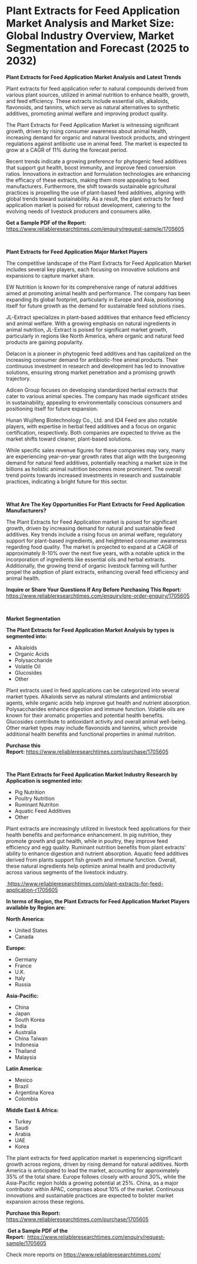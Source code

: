 <p><h1>Plant Extracts for Feed Application Market Analysis and Market Size: Global Industry Overview, Market Segmentation and Forecast (2025 to 2032)</h1></p><p><strong>Plant Extracts for Feed Application Market Analysis and Latest Trends</strong></p>
<p><p>Plant extracts for feed application refer to natural compounds derived from various plant sources, utilized in animal nutrition to enhance health, growth, and feed efficiency. These extracts include essential oils, alkaloids, flavonoids, and tannins, which serve as natural alternatives to synthetic additives, promoting animal welfare and improving product quality.</p><p>The Plant Extracts for Feed Application Market is witnessing significant growth, driven by rising consumer awareness about animal health, increasing demand for organic and natural livestock products, and stringent regulations against antibiotic use in animal feed. The market is expected to grow at a CAGR of 11% during the forecast period. </p><p>Recent trends indicate a growing preference for phytogenic feed additives that support gut health, boost immunity, and improve feed conversion ratios. Innovations in extraction and formulation technologies are enhancing the efficacy of these extracts, making them more appealing to feed manufacturers. Furthermore, the shift towards sustainable agricultural practices is propelling the use of plant-based feed additives, aligning with global trends toward sustainability. As a result, the plant extracts for feed application market is poised for robust development, catering to the evolving needs of livestock producers and consumers alike.</p></p>
<p><strong>Get a Sample PDF of the Report:&nbsp;</strong> <a href="https://www.reliableresearchtimes.com/enquiry/request-sample/1705605?utm_campaign=2200&utm_medium=2&utm_source=Github&utm_content=ia&utm_term=27032025&utm_id=plant-extracts-for-feed-application">https://www.reliableresearchtimes.com/enquiry/request-sample/1705605</a></p>
<p>&nbsp;</p>
<p><strong>Plant Extracts for Feed Application Major Market Players</strong></p>
<p><p>The competitive landscape of the Plant Extracts for Feed Application Market includes several key players, each focusing on innovative solutions and expansions to capture market share. </p><p>EW Nutrition is known for its comprehensive range of natural additives aimed at promoting animal health and performance. The company has been expanding its global footprint, particularly in Europe and Asia, positioning itself for future growth as the demand for sustainable feed solutions rises.</p><p>JL-Extract specializes in plant-based additives that enhance feed efficiency and animal welfare. With a growing emphasis on natural ingredients in animal nutrition, JL-Extract is poised for significant market growth, particularly in regions like North America, where organic and natural feed products are gaining popularity.</p><p>Delacon is a pioneer in phytogenic feed additives and has capitalized on the increasing consumer demand for antibiotic-free animal products. Their continuous investment in research and development has led to innovative solutions, ensuring strong market penetration and a promising growth trajectory.</p><p>Adicen Group focuses on developing standardized herbal extracts that cater to various animal species. The company has made significant strides in sustainability, appealing to environmentally conscious consumers and positioning itself for future expansion.</p><p>Hunan Wujifeng Biotechnology Co., Ltd. and ID4 Feed are also notable players, with expertise in herbal feed additives and a focus on organic certification, respectively. Both companies are expected to thrive as the market shifts toward cleaner, plant-based solutions.</p><p>While specific sales revenue figures for these companies may vary, many are experiencing year-on-year growth rates that align with the burgeoning demand for natural feed additives, potentially reaching a market size in the billions as holistic animal nutrition becomes more prominent. The overall trend points towards increased investments in research and sustainable practices, indicating a bright future for this sector.</p></p>
<p>&nbsp;</p>
<p><strong>What Are The Key Opportunities For Plant Extracts for Feed Application Manufacturers?</strong></p>
<p><p>The Plant Extracts for Feed Application market is poised for significant growth, driven by increasing demand for natural and sustainable feed additives. Key trends include a rising focus on animal welfare, regulatory support for plant-based ingredients, and heightened consumer awareness regarding food quality. The market is projected to expand at a CAGR of approximately 8-10% over the next five years, with a notable uptick in the incorporation of ingredients like essential oils and herbal extracts. Additionally, the growing trend of organic livestock farming will further propel the adoption of plant extracts, enhancing overall feed efficiency and animal health.</p></p>
<p><strong>Inquire or Share Your Questions If Any Before Purchasing This Report:</strong> <a href="https://www.reliableresearchtimes.com/enquiry/pre-order-enquiry/1705605?utm_campaign=2200&utm_medium=2&utm_source=Github&utm_content=ia&utm_term=27032025&utm_id=plant-extracts-for-feed-application">https://www.reliableresearchtimes.com/enquiry/pre-order-enquiry/1705605</a></p>
<p>&nbsp;</p>
<p><strong>Market Segmentation</strong></p>
<p><strong>The Plant Extracts for Feed Application Market Analysis by types is segmented into:</strong></p>
<p><ul><li>Alkaloids</li><li>Organic Acids</li><li>Polysaccharide</li><li>Volatile Oil</li><li>Glucosides</li><li>Other</li></ul></p>
<p><p>Plant extracts used in feed applications can be categorized into several market types. Alkaloids serve as natural stimulants and antimicrobial agents, while organic acids help improve gut health and nutrient absorption. Polysaccharides enhance digestion and immune function. Volatile oils are known for their aromatic properties and potential health benefits. Glucosides contribute to antioxidant activity and overall animal well-being. Other market types may include flavonoids and tannins, which provide additional health benefits and functional properties in animal nutrition.</p></p>
<p><strong>Purchase this Report:&nbsp;</strong><a href="https://www.reliableresearchtimes.com/purchase/1705605?utm_campaign=2200&utm_medium=2&utm_source=Github&utm_content=ia&utm_term=27032025&utm_id=plant-extracts-for-feed-application">https://www.reliableresearchtimes.com/purchase/1705605</a></p>
<p>&nbsp;</p>
<p><strong>The Plant Extracts for Feed Application Market Industry Research by Application is segmented into:</strong></p>
<p><ul><li>Pig Nutrition</li><li>Poultry Nutrition</li><li>Ruminant Nutriton</li><li>Aquatic Feed Additives</li><li>Other</li></ul></p>
<p><p>Plant extracts are increasingly utilized in livestock feed applications for their health benefits and performance enhancement. In pig nutrition, they promote growth and gut health, while in poultry, they improve feed efficiency and egg quality. Ruminant nutrition benefits from plant extracts' ability to enhance digestion and nutrient absorption. Aquatic feed additives derived from plants support fish growth and immune function. Overall, these natural ingredients help optimize animal health and productivity across various segments of the livestock industry.</p></p>
<p><a href="https://www.reliableresearchtimes.com/plant-extracts-for-feed-application-r1705605?utm_campaign=2200&utm_medium=2&utm_source=Github&utm_content=ia&utm_term=27032025&utm_id=plant-extracts-for-feed-application">&nbsp;https://www.reliableresearchtimes.com/plant-extracts-for-feed-application-r1705605</a></p>
<p><strong>In terms of Region, the Plant Extracts for Feed Application Market Players available by Region are:</strong></p>
<p>
    <p> <strong> North America: </strong>
        <ul>
            <li>United States</li>
            <li>Canada</li>
        </ul>
        </p> 
    <p> <strong> Europe: </strong>
        <ul>
            <li>Germany</li>
            <li>France</li>
            <li>U.K.</li>
            <li>Italy</li>
            <li>Russia</li>
        </ul>
        </p> 
    <p> <strong> Asia-Pacific: </strong>
        <ul>
            <li>China</li>
            <li>Japan</li>
            <li>South Korea</li>
            <li>India</li>
            <li>Australia</li>
            <li>China Taiwan</li>
            <li>Indonesia</li>
            <li>Thailand</li>
            <li>Malaysia</li>
        </ul>
        </p> 
    <p> <strong> Latin America: </strong>
        <ul>
            <li>Mexico</li>
            <li>Brazil</li>
            <li>Argentina Korea</li>
            <li>Colombia</li>
        </ul>
        </p> 
    <p> <strong> Middle East & Africa: </strong>
        <ul>
            <li>Turkey</li>
            <li>Saudi</li>
            <li>Arabia</li>
            <li>UAE</li>
            <li>Korea</li>
        </ul>
    </p>
    </p>
<p><p>The plant extracts for feed application market is experiencing significant growth across regions, driven by rising demand for natural additives. North America is anticipated to lead the market, accounting for approximately 35% of the total share. Europe follows closely with around 30%, while the Asia-Pacific region holds a growing potential at 25%. China, as a major contributor within APAC, comprises about 10% of the market. Continuous innovations and sustainable practices are expected to bolster market expansion across these regions.</p></p>
<p><strong>Purchase this Report: </strong><a href="https://www.reliableresearchtimes.com/purchase/1705605?utm_campaign=2200&utm_medium=2&utm_source=Github&utm_content=ia&utm_term=27032025&utm_id=plant-extracts-for-feed-application">https://www.reliableresearchtimes.com/purchase/1705605</a></p>
<p>&nbsp;<strong>Get a Sample PDF of the Report:&nbsp;&nbsp;</strong><a href="https://www.reliableresearchtimes.com/enquiry/request-sample/1705605?utm_campaign=2200&utm_medium=2&utm_source=Github&utm_content=ia&utm_term=27032025&utm_id=plant-extracts-for-feed-application">https://www.reliableresearchtimes.com/enquiry/request-sample/1705605</a></p>
<p><strong></strong></p>
<p>Check more reports on <a href="https://www.reliableresearchtimes.com/?utm_campaign=2200&utm_medium=2&utm_source=Github&utm_content=ia&utm_term=27032025&utm_id=plant-extracts-for-feed-application">https://www.reliableresearchtimes.com/</a></p>